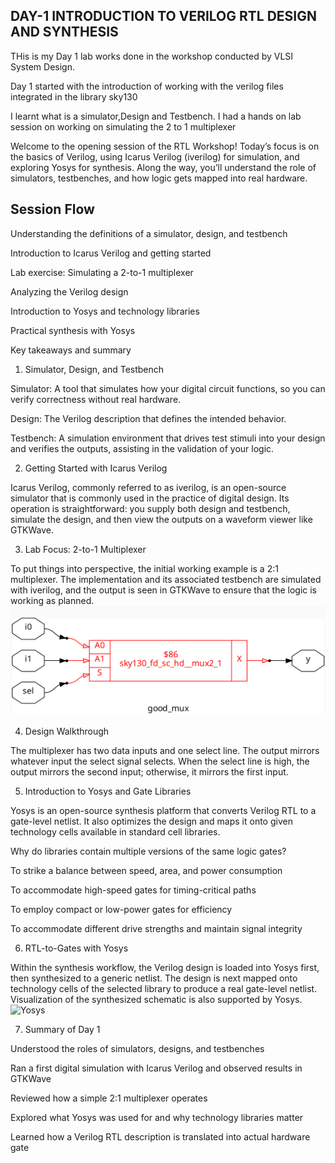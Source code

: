 ## DAY-1 INTRODUCTION TO VERILOG RTL DESIGN AND SYNTHESIS
THis is my Day 1 lab works done in the workshop conducted by VLSI System Design. 

Day 1 started with the introduction of working with the verilog files integrated in the library sky130

I learnt what is a simulator,Design and Testbench. I had a hands on lab session on working on simulating the 2 to 1 multiplexer

Welcome to the opening session of the RTL Workshop!
Today’s focus is on the basics of Verilog, using Icarus Verilog (iverilog) for simulation, and exploring Yosys for synthesis. Along the way, you’ll understand the role of simulators, testbenches, and how logic gets mapped into real hardware.

## Session Flow

Understanding the definitions of a simulator, design, and testbench

Introduction to Icarus Verilog and getting started

Lab exercise: Simulating a 2-to-1 multiplexer

Analyzing the Verilog design

Introduction to Yosys and technology libraries

Practical synthesis with Yosys

Key takeaways and summary

1. Simulator, Design, and Testbench

Simulator: A tool that simulates how your digital circuit functions, so you can verify correctness without real hardware.

Design: The Verilog description that defines the intended behavior.

Testbench: A simulation environment that drives test stimuli into your design and verifies the outputs, assisting in the validation of your logic.

2. Getting Started with Icarus Verilog

Icarus Verilog, commonly referred to as iverilog, is an open-source simulator that is commonly used in the practice of digital design. Its operation is straightforward: you supply both design and testbench, simulate the design, and then view the outputs on a waveform viewer like GTKWave.

3. Lab Focus: 2-to-1 Multiplexer

To put things into perspective, the initial working example is a 2:1 multiplexer. The implementation and its associated testbench are simulated with iverilog, and the output is seen in GTKWave to ensure that the logic is working as planned.
![good_mux](day1/good_mux.jpg)


4. Design Walkthrough

The multiplexer has two data inputs and one select line. The output mirrors whatever input the select signal selects. When the select line is high, the output mirrors the second input; otherwise, it mirrors the first input.

5. Introduction to Yosys and Gate Libraries

Yosys is an open-source synthesis platform that converts Verilog RTL to a gate-level netlist. It also optimizes the design and maps it onto given technology cells available in standard cell libraries.

Why do libraries contain multiple versions of the same logic gates?

To strike a balance between speed, area, and power consumption

To accommodate high-speed gates for timing-critical paths

To employ compact or low-power gates for efficiency

To accommodate different drive strengths and maintain signal integrity

6. RTL-to-Gates with Yosys

Within the synthesis workflow, the Verilog design is loaded into Yosys first, then synthesized to a generic netlist. The design is next mapped onto technology cells of the selected library to produce a real gate-level netlist. Visualization of the synthesized schematic is also supported by Yosys.
![Yosys](/iverilog_good_mux.jpg)


7. Summary of Day 1

Understood the roles of simulators, designs, and testbenches

Ran a first digital simulation with Icarus Verilog and observed results in GTKWave

Reviewed how a simple 2:1 multiplexer operates

Explored what Yosys was used for and why technology libraries matter

Learned how a Verilog RTL description is translated into actual hardware gate
